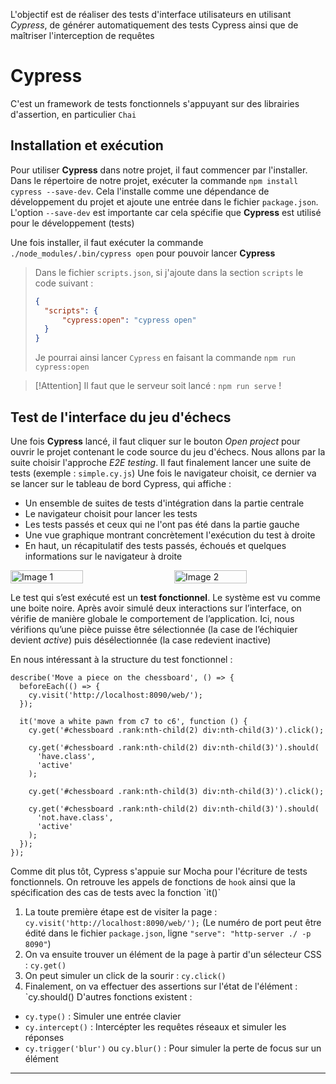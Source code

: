 L'objectif est de réaliser des tests d'interface utilisateurs en utilisant *Cypress*, de générer automatiquement des tests Cypress ainsi que de maîtriser l'interception de requêtes

# Cypress
C'est un framework de tests fonctionnels s'appuyant sur des librairies d'assertion, en particulier `Chai`

## Installation et exécution
Pour utiliser **Cypress** dans notre projet, il faut commencer par l'installer. Dans le répertoire de notre projet, exécuter la commande `npm install cypress --save-dev`. Cela l'installe comme une dépendance de développement du projet et ajoute une entrée dans le fichier `package.json`. L'option `--save-dev` est importante car cela spécifie que **Cypress** est utilisé pour le développement (tests)

Une fois installer, il faut exécuter la commande `./node_modules/.bin/cypress open` pour pouvoir lancer **Cypress**

> Dans le fichier `scripts.json`, si j'ajoute dans la section `scripts` le code suivant :
> ```Json
> {
> 	"scripts": {
> 		"cypress:open": "cypress open"
> 	}
>}
>```
> Je pourrai ainsi lancer `Cypress` en faisant la commande `npm run cypress:open`

> [!Attention]
> Il faut que le serveur soit lancé : `npm run serve` !
## Test de l'interface du jeu d'échecs
Une fois **Cypress** lancé, il faut cliquer sur le bouton *Open project* pour ouvrir le projet contenant le code source du jeu d'échecs. Nous allons par la suite choisir l'approche *E2E testing*. Il faut finalement lancer une suite de tests (exemple : `simple.cy.js`)
Une fois le navigateur choisit, ce dernier va se lancer sur le tableau de bord Cypress, qui affiche :
- Un ensemble de suites de tests d'intégration dans la partie centrale
- Le navigateur choisit pour lancer les tests
- Les tests passés et ceux qui ne l'ont pas été dans la partie gauche
- Une vue graphique montrant concrètement l'exécution du test à droite
- En haut, un récapitulatif des tests passés, échoués et quelques informations sur le navigateur à droite
<div style="display: flex; justify-content: space-between;">   <img src="Pasted image 20250312135845.png" alt="Image 1" style="width: 48%;">  <img src="Pasted image 20250312135903.png" alt="Image 2" style="width: 48%;"> </div>

Le test qui s’est exécuté est un **test fonctionnel**. Le système est vu comme une boite noire. Après avoir simulé deux interactions sur l’interface, on vérifie de manière globale le comportement de l’application. Ici, nous vérifions qu’une pièce puisse être sélectionnée (la case de l’échiquier devient _active_) puis désélectionnée (la case redevient inactive)

En nous intéressant à la structure du test fonctionnel :
```JS
describe('Move a piece on the chessboard', () => {
  beforeEach(() => {
    cy.visit('http://localhost:8090/web/');
  });

  it('move a white pawn from c7 to c6', function () {
    cy.get('#chessboard .rank:nth-child(2) div:nth-child(3)').click();

    cy.get('#chessboard .rank:nth-child(2) div:nth-child(3)').should(
      'have.class',
      'active'
    );

    cy.get('#chessboard .rank:nth-child(3) div:nth-child(3)').click();

    cy.get('#chessboard .rank:nth-child(2) div:nth-child(3)').should(
      'not.have.class',
      'active'
    );
  });
});
```

Comme dit plus tôt, Cypress s'appuie sur Mocha pour l'écriture de tests fonctionnels. On retrouve les appels de fonctions de `hook` ainsi que la spécification des cas de tests avec la fonction `it()̀
1. La toute première étape est de visiter la page : `cy.visit('http://localhost:8090/web/');` (Le numéro de port peut être édité dans le fichier `package.json`, ligne `"serve": "http-server ./ -p 8090"`)
2. On va ensuite trouver un élément de la page à partir d'un sélecteur CSS : `cy.get()`
3. On peut simuler un click de la sourir : `cy.click()`
4. Finalement, on va effectuer des assertions sur l'état de l'élément : `cy.should()
D'autres fonctions existent :
- `cy.type()` : Simuler une entrée clavier
- `cy.intercept()` : Intercépter les requêtes réseaux et simuler les réponses
- `cy.trigger('blur')` ou `cy.blur()` : Pour simuler la perte de focus sur un élément


---

